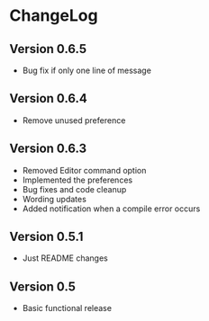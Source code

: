 # ChangeLog

## Version 0.6.5
- Bug fix if only one line of message

## Version 0.6.4
- Remove unused preference

## Version 0.6.3
- Removed Editor command option 
- Implemented the preferences
- Bug fixes and code cleanup
- Wording updates
- Added notification when a compile error occurs

## Version 0.5.1 
- Just README changes

## Version 0.5

- Basic functional release
